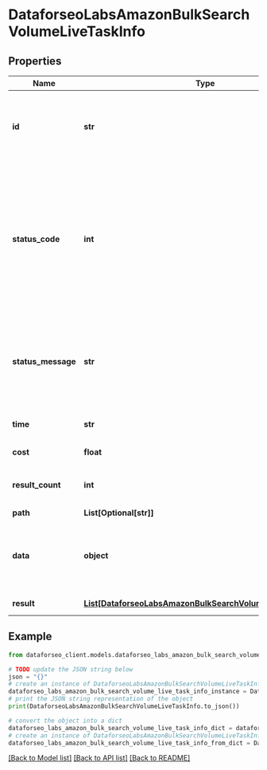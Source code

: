 # DataforseoLabsAmazonBulkSearchVolumeLiveTaskInfo


## Properties

Name | Type | Description | Notes
------------ | ------------- | ------------- | -------------
**id** | **str** | task identifier unique task identifier in our system in the UUID format | [optional] 
**status_code** | **int** | status code of the task generated by DataForSEO, can be within the following range: 10000-60000 you can find the full list of the response codes here | [optional] 
**status_message** | **str** | informational message of the task you can find the full list of general informational messages here | [optional] 
**time** | **str** | execution time, seconds | [optional] 
**cost** | **float** | total tasks cost, USD | [optional] 
**result_count** | **int** | number of elements in the result array | [optional] 
**path** | **List[Optional[str]]** | URL path | [optional] 
**data** | **object** | contains the same parameters that you specified in the POST request | [optional] 
**result** | [**List[DataforseoLabsAmazonBulkSearchVolumeLiveResultInfo]**](DataforseoLabsAmazonBulkSearchVolumeLiveResultInfo.md) | array of results | [optional] 

## Example

```python
from dataforseo_client.models.dataforseo_labs_amazon_bulk_search_volume_live_task_info import DataforseoLabsAmazonBulkSearchVolumeLiveTaskInfo

# TODO update the JSON string below
json = "{}"
# create an instance of DataforseoLabsAmazonBulkSearchVolumeLiveTaskInfo from a JSON string
dataforseo_labs_amazon_bulk_search_volume_live_task_info_instance = DataforseoLabsAmazonBulkSearchVolumeLiveTaskInfo.from_json(json)
# print the JSON string representation of the object
print(DataforseoLabsAmazonBulkSearchVolumeLiveTaskInfo.to_json())

# convert the object into a dict
dataforseo_labs_amazon_bulk_search_volume_live_task_info_dict = dataforseo_labs_amazon_bulk_search_volume_live_task_info_instance.to_dict()
# create an instance of DataforseoLabsAmazonBulkSearchVolumeLiveTaskInfo from a dict
dataforseo_labs_amazon_bulk_search_volume_live_task_info_from_dict = DataforseoLabsAmazonBulkSearchVolumeLiveTaskInfo.from_dict(dataforseo_labs_amazon_bulk_search_volume_live_task_info_dict)
```
[[Back to Model list]](../README.md#documentation-for-models) [[Back to API list]](../README.md#documentation-for-api-endpoints) [[Back to README]](../README.md)


